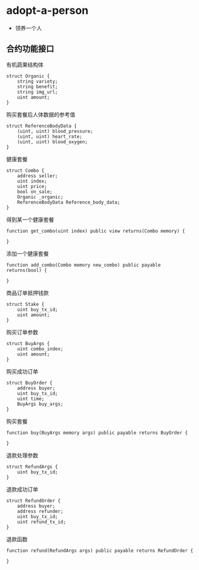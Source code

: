 # adopt-a-person

- 领养一个人

## 合约功能接口


有机蔬果结构体
```
struct Organic {
    string variety;
    string benefit;
    string img_url;
    uint amount;
}
```
购买套餐后人体数据的参考值
```
struct ReferenceBodyData {
    (uint, uint) blood_pressure;
    (uint, uint) heart_rate;
    (uint, uint) blood_oxygen;
}
```
健康套餐
```
struct Combo {
    address seller;
    uint index;
    uint price;
    bool on_sale;
    Organic _organic;
    ReferenceBodyData Reference_body_data;
}
```

得到某一个健康套餐
```
function get_combo(uint index) public view returns(Combo memory) {

}
```

添加一个健康套餐
```
function add_combo(Combo memory new_combo) public payable returns(bool) {

}
```
商品订单抵押钱款
```
struct Stake {
    uint buy_tx_id;
    uint amount;
}
```
购买订单参数
```
struct BuyArgs {
    uint combo_index;
    uint amount;
}
```
购买成功订单
```
struct BuyOrder {
    address buyer;
    uint buy_tx_id;
    uint time;
    BuyArgs buy_args;
}
```
购买套餐
```
function buy(BuyArgs memory args) public payable returns BuyOrder {

}
```
退款处理参数
```
struct RefundArgs {
    uint buy_tx_id;
}
```
退款成功订单
```
struct RefundOrder {
    address buyer;
    address refunder;
    uint buy_tx_id;
    uint refund_tx_id;
}
```
退款函数
```
function refund(RefundArgs args) public payable returns RefundOrder {

}
```